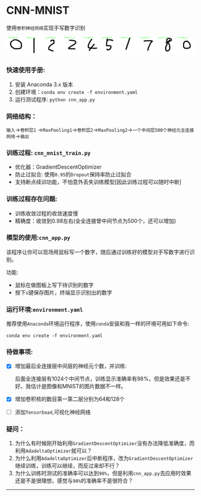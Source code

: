 # CNN-MNIST
使用`卷积神经网络`实现手写数字识别

<img src="./src/pic/0.png" width="10%"><img src="./src/pic/1.png" width="10%"><img src="./src/pic/2.png" width="10%"><img src="./src/pic/3.png" width="10%"><img src="./src/pic/4.png" width="10%"><img src="./src/pic/5.png" width="10%"><img src="./src/pic/6.png" width="10%"><img src="./src/pic/7.png" width="10%"><img src="./src/pic/8.png" width="10%"><img src="./src/pic/9.png" width="10%">



### 快速使用手册:

1. 安装 Anaconda 3.x 版本
2. 创建环境：`conda env create -f environment.yaml`
3. 运行测试程序: `python cnn_app.py`



### 网络结构：

`输入`->`卷积层1` ->`MaxPooling1`->`卷积层2`->`MaxPooling2`->`一个中间层500个神经元全连接网络`->`输出`



### 训练过程: `cnn_mnist_train.py`

- 优化器：GradientDescentOptimizer
- 防止过拟合: 使用`0.95`的`Dropout`保持率防止过拟合
- 支持断点续训功能，不怕意外丢失训练模型[因此训练过程可以随时中断]

### 训练过程存在问题:

- 训练收敛过程的收敛速度慢
- 精确度：收敛到0.98左右(全全连接曾中间节点为500个，还可以增加)



### 模型的使用:`cnn_app.py`

该程序让你可以现场用鼠标写一个数字，随后通过训练好的模型对手写数字进行识别。

功能:

- 鼠标在做图板上写下待识别的数字
- 按下`s`键保存图片，终端显示识别出的数字



### 运行环境:`environment.yaml`

推荐使用`Anaconda`环境运行程序，使用`conda`安装和我一样的环境可用如下命令:

```
conda env create -f environment.yaml
```



### 待做事项:

- [x] 增加最后全连接层中间层的神经元个数，并训练:

  后面全连接层有1024个中间节点，训练显示准确率有98%，但是效果还是不好。我估计是图像和MNIST的图片数据不一样。

- [x] 增加卷积核的数目第一第二层分别为64和128个

- [ ] 添加`Tensorboad`,可视化神经网络



### 疑问：

1. 为什么有时候刚开始利用`GradientDescentOptimizer`没有办法降低准确度，而利用`AdadeltaOptimizer`就可以？
2. 为什么利用`AdadeltaOptimizer`后中断程序，改为`GradientDescentOptimizer`继续训练，训练可以继续，而反过来却不行？
3. 为什么训练时测试的准确率可以达到`98%`，但是利用`cnn_app.py`去应用时效果还是不是很理想，感觉与`98%`的准确率不是很符合？

---